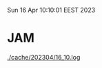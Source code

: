 Sun 16 Apr 10:10:01 EEST 2023
# JAM
<a href='./cache/202304/16_10.log'>./cache/202304/16_10.log</a>
